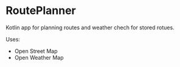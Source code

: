 # RoutePlanner

Kotlin app for planning routes and weather chech for stored rotues.

Uses: 
* Open Street Map 
* Open Weather Map
